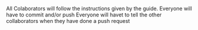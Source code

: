 All Colaborators will follow the instructions given by the guide.
Everyone will have to commit and/or push
Everyone will havet to tell the other collaborators when they have done a push request
